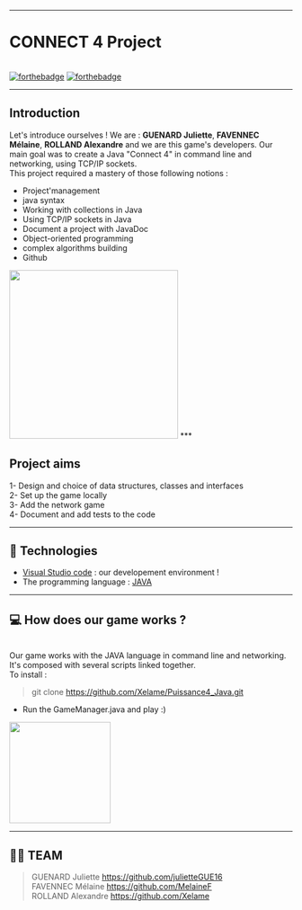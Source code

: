 ***
# **CONNECT 4 Project** 
</br> [![forthebadge](https://forthebadge.com/images/badges/made-with-java.svg)](http://forthebadge.com)    [![forthebadge](https://forthebadge.com/images/badges/uses-git.svg)](http://forthebadge.com)   

***

## **Introduction**
Let's introduce ourselves ! We are : **GUENARD Juliette**, **FAVENNEC Mélaine**, **ROLLAND Alexandre** and we are this game's developers.
Our main goal was to create a Java "Connect 4" in command line and networking, using TCP/IP sockets.
</br>
This project required a mastery of those following notions :
- Project'management
- java syntax
- Working with collections in Java
- Using TCP/IP sockets in Java
- Document a project with JavaDoc
- Object-oriented programming
- complex algorithms building
- Github

<img src="https://zupimages.net/up/22/42/7usq.png" width=300px>
***

## **Project aims**

1- Design and choice of data structures, classes and interfaces<br/>
2- Set up the game locally<br/>
3- Add the network game<br/>
4- Document and add tests to the code<br/>

***

## 🤖 **Technologies** 
- [Visual Studio code](https://code.visualstudio.com/) : our developement environment !
- The programming language : [JAVA](https://www.java.com/fr/)

***

## 💻 **How does our game works ?**
</br>
Our game works with the JAVA language in command line and networking. It's composed with several scripts linked together.</br>
To install :

> git clone https://github.com/Xelame/Puissance4_Java.git
- Run the GameManager.java and play :)
<img src="https://zupimages.net/up/22/42/fzd7.png" width=180px>

***
## 👨‍💻 TEAM
>GUENARD Juliette  https://github.com/julietteGUE16<br/>
>FAVENNEC Mélaine https://github.com/MelaineF<br/>
>ROLLAND Alexandre https://github.com/Xelame<br/>
